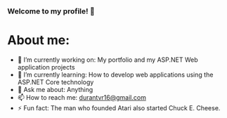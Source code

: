 ### Welcome to my profile! 👋

# About me:
- 🔭 I’m currently working on: My portfolio and my ASP.NET Web application projects
- 🌱 I’m currently learning: How to develop web applications using the ASP.NET Core technology
- 💬 Ask me about: Anything
- 📫 How to reach me: durantvr16@gmail.com
- ⚡ Fun fact: The man who founded Atari also started Chuck E. Cheese.
